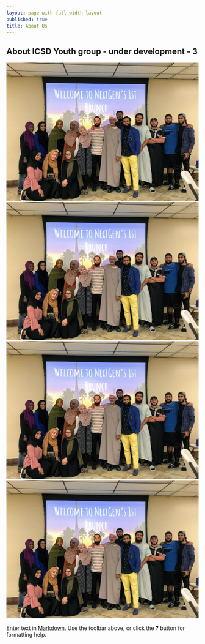 ```yaml
---
layout: page-with-full-width-layout
published: true
title: About Us
---
```


## About ICSD Youth group - under development - 3



<div class="row">
	<div class="col-3">
      <img src="/media/3fd23f17-f761-4d12-8a3d-fd7d95ef8b78.jpg">
</div>
  <div class="col-3">
  		<img src="/media/3fd23f17-f761-4d12-8a3d-fd7d95ef8b78.jpg">
	</div>
  <div class="col-3">
  		<img src="/media/3fd23f17-f761-4d12-8a3d-fd7d95ef8b78.jpg">
	</div>
  <div class="col-3">
  		<img src="/media/3fd23f17-f761-4d12-8a3d-fd7d95ef8b78.jpg">
	</div>
</div>



Enter text in [Markdown](http://daringfireball.net/projects/markdown/). Use the toolbar above, or click the **?** button for formatting help.
